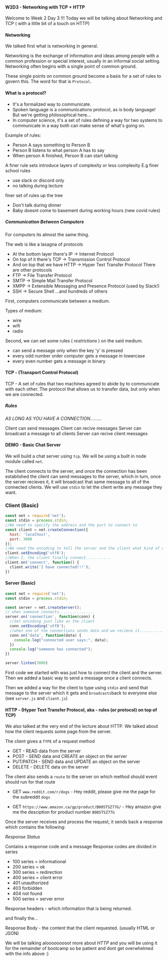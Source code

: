 #### W2D3 - Networking with TCP + HTTP

Welcome to Week 2 Day 3 !!! Today we will be talking about Networking and TCP ( with a little bit of a touch on HTTP)

#### Networking

We talked first what is networking in general.

Networking is the exchange of information and ideas among people with a common profession or special interest, usually in an informal social setting. Networking often begins with a single point of common ground.

These single points on common ground become a basis for a set of rules to govern this. The word for that is `Protocol`. 

#### What is a protocol?

- It's a formalized way to communicate.
- Spoken language is a communications protocol, as is body language! But we're getting philosophical here...
- In computer science, it's a set of rules defining a way for two systems to communicate in a way both can make sense of what's going on.

Example of rules:

- Person A says something to Person B
- Person B listens to what person A has to say
- When person A finished, Person B can start talking

A finer rule sets introduce layers of complexity or less complexity
E.g
finer school rules
- use slack or discord only
- no talking during lecture

finer set of rules up the tree
- Don't talk during dinner
- Baby doesnt come to basement during working hours (new covid rules)

##### Communication Between Computers

For computers its almost the same thing.

The web is like a lasagna of protocols

- At the bottom layer there's IP -> Internet Protocol
- On top of it there's TCP -> Transmission Control Protocol
- And on top that we have HTTP -> Hyper Text Transfer Protocol
There are other protocols
- FTP -> File Transfer Protocol
- SMTP -> Simple Mail Transfer Protocol
- XMPP -> Extensible Messaging and Presence Protocol (used by Slack!)
- SSH -> Secure Shell
...and hundreds of others

First, computers communicate between a medium.

Types of medium:

 - wire
 - wifi
 - radio

 Second, we can set some rules ( _restrictions_ ) on the said medium.

 - can send a message only when the key 'y' is pressed
 - every odd number order computer gets a message in lowercase
 - every even number gets a message in binary


#### TCP - (Transport Control Protocol)

TCP - A set of rules that two machines agreed to abide by to communicate with each other.
The protocol that allows us to transfer data, but only when we are connected.

##### Rules

*AS LONG AS YOU HAVE A CONNECTION.........*

Client can send messages
Client can recive messages
Server can broadcast a message to all clients
Server can recive client messages

#### DEMO - Basic Chat Server

We will build a chat server using `tcp`.
We will be using a built in node module called `net`.

The client connects to the server, and once the connection has been established the client can send messages to the server, which in turn, once the server recieves it, it will broadcast that same message to all of the connected clients.
We will use `stdin` to let the client write any message they want.

### Client (Basic)

```js
const net = require('net');
const stdin = process.stdin;
//We need to specify the address and the port to connect to
const client = net.createConnection({
  host: 'localhost',
  port: 3000
});
//We need the encoding to tell the server and the client what kind of data are we transfering
client.setEncoding('utf8');
//When I, the client finally connect...........
client.on('connect', function() {
  client.write('I have connected!!!');
})
```

#### Server (Basic)

```js
const net = require('net');
const stdin = process.stdin;

const server = net.createServer();
// when someone connects................
server.on('connection', function(conn) {
  //Set encoding just like on the client
  conn.setEncoding('utf8');
  //when one of the connections sends data and we recieve it.............
  conn.on('data', function(data) {
    console.log("connected user says:", data);
  })
  console.log("someone has connected");
})

server.listen(3000)
````

First code we started with was just how to connect the client and the server. Then we added a basic way to send a message once a client connects.

Then we added a way for the client to type using `stdin` and send that message to the server which it gets and `broadcasts`back to everyone else (see `server.js` and `client.js`)

#### HTTP - (Hyper Text Transfer Protocol, aka - rules (or protocol) on top of TCP)

We also talked at the very end of the lecture about HTTP. We talked about how the client requests some page from the server.

The client gives a `TYPE` of a request method

- GET - READ data from the server
- POST - SEND data and CREATE an object on the server
- PUT/PATCH - SEND data and UPDATE an object on the server
- DELETE - DELETE data on the server

The client also sends a `route` to the server on which method should event should run for that route

- GET `www.reddit.com/r/dogs` - Hey reddit, please give me the page for the subreddit `dogs`

- GET `https://www.amazon.ca/gp/product/B00STSZ77G/` - Hey amazon give me the desciption for product number `B00STSZ77G`

Once the server receives and process the request, it sends back a response which contains the following:

*Response Status*

Contains a response code and a message
Response codes are divided in series
- 100 series = informational
- 200 series = ok
- 300 series = redirection
- 400 series = client error
- 401 unauthorized
- 403 forbidden
- 404 not found
- 500 series = server error

Response headers - which information that is being returned.

and finally the...

Response Body - the content that the client requested. (usually HTML or JSON)

We will be talking alooooooooot more about *HTTP* and you will be using it for the remainder of bootcamp so be patient and dont get overwhelmed with the info above :)